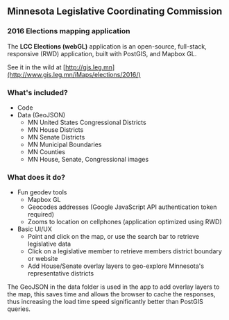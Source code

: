 ## Minnesota Legislative Coordinating Commission
### 2016 Elections mapping application

The **LCC Elections (webGL)** application is an open-source, full-stack, responsive (RWD) application, built with PostGIS, and Mapbox GL. 

See it in the wild at [http://gis.leg.mn](http://www.gis.leg.mn/iMaps/elections/2016/)

### What's included?
- Code
- Data (GeoJSON)
  - MN United States Congressional Districts
  - MN House Districts
  - MN Senate Districts
  - MN Municipal Boundaries
  - MN Counties
  - MN House, Senate, Congressional images

### What does it do?
- Fun geodev tools
  - Mapbox GL
  - Geocodes addresses (Google JavaScript API authentication token required)
  - Zooms to location on cellphones (application optimized using RWD)
- Basic UI/UX
  - Point and click on the map, or use the search bar to retrieve legislative data
  - Click on a legislative member to retrieve members district boundary or website
  - Add House/Senate overlay layers to geo-explore Minnesota's representative districts

The GeoJSON in the data folder is used in the app to add overlay layers to the map, this saves time and allows the browser to cache the responses, thus increasing the load time speed significantly better than PostGIS queries.